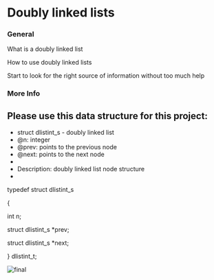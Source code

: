 # Doubly linked lists

### General

What is a doubly linked list

How to use doubly linked lists

Start to look for the right source of information without too much help


### More Info
## Please use this data structure for this project:

 * struct dlistint_s - doubly linked list
 * @n: integer
 * @prev: points to the previous node
 * @next: points to the next node
 *
 * Description: doubly linked list node structure
 * 

typedef struct dlistint_s

{
  
  int n;
    
  struct dlistint_s *prev;
    
  struct dlistint_s *next;

} dlistint_t;



![final](https://static.packt-cdn.com/products/9781785285493/graphics/B05348_05_11.jpg)
